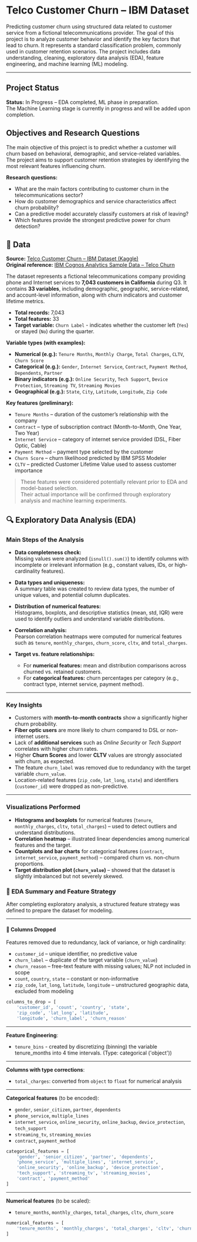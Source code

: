 # Telco Customer Churn – IBM Dataset

Predicting customer churn using structured data related to customer service from a fictional telecommunications provider. The goal of this project is to analyze customer behavior and identify the key factors that lead to churn. It represents a standard classification problem, commonly used in customer retention scenarios. The project includes data understanding, cleaning, exploratory data analysis (EDA), feature engineering, and machine learning (ML) modeling.

---

## Project Status

**Status:** In Progress – EDA completed, ML phase in preparation.  
The Machine Learning stage is currently in progress and will be added upon completion.

## Objectives and Research Questions

The main objective of this project is to predict whether a customer will churn based on behavioral, demographic, and service-related variables. The project aims to support customer retention strategies by identifying the most relevant features influencing churn.

**Research questions:**
- What are the main factors contributing to customer churn in the telecommunications sector?  
- How do customer demographics and service characteristics affect churn probability?  
- Can a predictive model accurately classify customers at risk of leaving?  
- Which features provide the strongest predictive power for churn detection?

## 📂 Data

**Source:** [Telco Customer Churn – IBM Dataset (Kaggle)](https://www.kaggle.com/datasets/yeanzc/telco-customer-churn-ibm-dataset/data)  
**Original reference:** [IBM Cognos Analytics Sample Data – Telco Churn](https://community.ibm.com/community/user/businessanalytics/blogs/steven-macko/2019/07/11/telco-customer-churn-1113)

The dataset represents a fictional telecommunications company providing phone and Internet services to **7,043 customers in California** during Q3. It contains **33 variables**, including demographic, geographic, service-related, and account-level information, along with churn indicators and customer lifetime metrics.

- **Total records:** 7,043  
- **Total features:** 33  
- **Target variable:** `Churn Label` - indicates whether the customer left (`Yes`) or stayed (`No`) during the quarter.  

**Variable types (with examples):**
- **Numerical (e.g.):** `Tenure Months`, `Monthly Charge`, `Total Charges`, `CLTV`, `Churn Score`  
- **Categorical (e.g.):** `Gender`, `Internet Service`, `Contract`, `Payment Method`, `Dependents`, `Partner`  
- **Binary indicators (e.g.):** `Online Security`, `Tech Support`, `Device Protection`, `Streaming TV`, `Streaming Movies`  
- **Geographical (e.g.):** `State`, `City`, `Latitude`, `Longitude`, `Zip Code`

**Key features (preliminary):**
- `Tenure Months` – duration of the customer’s relationship with the company  
- `Contract` – type of subscription contract (Month-to-Month, One Year, Two Year)  
- `Internet Service` – category of internet service provided (DSL, Fiber Optic, Cable)  
- `Payment Method` – payment type selected by the customer  
- `Churn Score` – churn likelihood predicted by IBM SPSS Modeler  
- `CLTV` – predicted Customer Lifetime Value used to assess customer importance  

> These features were considered potentially relevant prior to EDA and model-based selection.  
> Their actual importance will be confirmed through exploratory analysis and machine learning experiments.

## 🔍 Exploratory Data Analysis (EDA)

### Main Steps of the Analysis

- **Data completeness check:**  
  Missing values were analyzed (`isnull().sum()`) to identify columns with incomplete or irrelevant information (e.g., constant values, IDs, or high-cardinality features).

- **Data types and uniqueness:**  
  A summary table was created to review data types, the number of unique values, and potential column duplicates.

- **Distribution of numerical features:**  
  Histograms, boxplots, and descriptive statistics (mean, std, IQR) were used to identify outliers and understand variable distributions.

- **Correlation analysis:**  
  Pearson correlation heatmaps were computed for numerical features such as `tenure`, `monthly_charges`, `churn_score`, `cltv`, and `total_charges`.

- **Target vs. feature relationships:**  
  - For **numerical features:** mean and distribution comparisons across churned vs. retained customers.  
  - For **categorical features:** churn percentages per category (e.g., contract type, internet service, payment method).

---

### Key Insights

- Customers with **month-to-month contracts** show a significantly higher churn probability.  
- **Fiber optic users** are more likely to churn compared to DSL or non-internet users.  
- Lack of **additional services** such as *Online Security* or *Tech Support* correlates with higher churn rates.  
- Higher **Churn Scores** and lower **CLTV** values are strongly associated with churn, as expected.  
- The feature `churn_label` was removed due to redundancy with the target variable `churn_value`.  
- Location-related features (`zip_code`, `lat_long`, `state`) and identifiers (`customer_id`) were dropped as non-predictive.

---

### Visualizations Performed

- **Histograms and boxplots** for numerical features (`tenure`, `monthly_charges`, `cltv`, `total_charges`) – used to detect outliers and understand distributions.  
- **Correlation heatmap** – illustrated linear dependencies among numerical features and the target.  
- **Countplots and bar charts** for categorical features (`contract`, `internet_service`, `payment_method`) – compared churn vs. non-churn proportions.  
- **Target distribution plot (`churn_value`)** – showed that the dataset is slightly imbalanced but not severely skewed.

### 🧩 EDA Summary and Feature Strategy

After completing exploratory analysis, a structured feature strategy was defined to prepare the dataset for modeling.

---

#### 🔻 Columns Dropped
Features removed due to redundancy, lack of variance, or high cardinality:

- `customer_id` – unique identifier, no predictive value  
- `churn_label` – duplicate of the target variable (`churn_value`)  
- `churn_reason` – free-text feature with missing values; NLP not included in scope  
- `count`, `country`, `state` – constant or non-informative  
- `zip_code`, `lat_long`, `latitude`, `longitude` – unstructured geographic data, excluded from modeling  

```python
columns_to_drop = [
    'customer_id', 'count', 'country', 'state', 
    'zip_code', 'lat_long', 'latitude', 
    'longitude', 'churn_label', 'churn_reason'
```
---
**Feature Engineering**:
- `tenure_bins` - created by discretizing (binning) the variable tenure_months into 4 time intervals. (Type: categorical ('object'))
---
**Columns with type corrections**:
- `total_charges`: converted from `object` to `float` for numerical analysis
---

**Categorical features** (to be encoded):
- `gender`, `senior_citizen`, `partner`, `dependents`
- `phone_service`, `multiple_lines`
- `internet_service`, `online_security`, `online_backup`, `device_protection`, `tech_support`
- `streaming_tv`, `streaming_movies`
- `contract`, `payment_method`

```python
categorical_features = [
    'gender', 'senior_citizen', 'partner', 'dependents',
    'phone_service', 'multiple_lines', 'internet_service',
    'online_security', 'online_backup', 'device_protection',
    'tech_support', 'streaming_tv', 'streaming_movies',
    'contract', 'payment_method'
]
```
---
**Numerical features** (to be scaled):
- `tenure_months`, `monthly_charges`, `total_charges`, `cltv`, `churn_score`
```python
numerical_features = [
    'tenure_months', 'monthly_charges', 'total_charges', 'cltv', 'churn_score'
]
```
